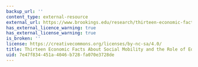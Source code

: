 ```yaml
---
backup_url: ''
content_type: external-resource
external_url: https://www.brookings.edu/research/thirteen-economic-facts-about-social-mobility-and-the-role-of-education/
has_external_licence_warning: true
has_external_license_warning: true
is_broken: ''
license: https://creativecommons.org/licenses/by-nc-sa/4.0/
title: Thirteen Economic Facts About Social Mobility and the Role of Education
uid: 7e47f834-451a-4046-b728-fa070e3728de
---
```

